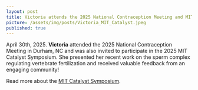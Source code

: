 ```yaml
---
layout: post
title: Victoria attends the 2025 National Contraception Meeting and MIT Catalyst Symposium
picture: /assets/img/posts/Victoria_MIT_Catalyst.jpeg
published: true
---
```

April 30th, 2025.
**Victoria** attended the 2025 National Contraception Meeting in Durham, NC and was also invited to participate in the 2025 MIT Catalyst Symposium. She presented her recent work on the sperm complex regulating vertebrate fertilization and received valuable feedback from an engaging community! 

Read more about the [MIT Catalyst Symposium](https://biology.mit.edu/about/2025-mit-biology-catalyst-symposium/).
